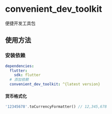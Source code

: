 # convenient_dev_toolkit

便捷开发工具包

## 使用方法

### 安装依赖

```yaml
dependencies:
  flutter:
    sdk: flutter
  # 添加依赖
  convenient_dev_toolkit: ^{latest version}
```

#### 货币格式化

```dart
'12345678'.toCurrencyFormatter() // 12,345,678
```
